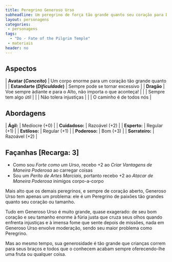 ```yaml
---
title: Peregrino Generoso Urso
subheadline: Um peregrino de força tão grande quanto seu coração para Do - Fate of the Pilgrim Temple
layout: personagens
categories:
 - personagens
tags:
  - "Do - Fate of the Pilgrim Temple"
 - materiais
header: no
---
```


## Aspectos

| **Avatar (_Conceito_)**        | Um corpo enorme para um coração tão grande quanto             |
| **Estandarte (_Dificuldade_)** | Sempre pode se tornar excessivo                               |
| **Dragão**                     | Voe sempre àdiante e para o Alto, não importa o que aconteça! |
|                                | Sempre tem algo útil                                          |
|                                | Não tolera injustiças                                         |
|                                | O caminho é de todos nós                                      |

## Abordagens 

| **Ágil:**       | Medíocre (+0) |
| **Cuidadoso:**  | Razoável (+2) |
| **Esperto:**    | Regular (+1) |
| **Estiloso:**   | Regular (+1) |
| **Poderoso:**   | Bom (+3) |
| **Sorrateiro:** | Razoável (+2) |

## Façanhas [Recarga: 3]


+ Como sou *Forte como um Urso*, recebo +2 ao *Criar Vantagens de Maneira Poderosa* ao carregar coisas
+ Sou um *Perito de Artes Marciais*, portanto recebo +2 ao _Atacar de Maneira Poderosa_ inimigos corpo-a-corpo


Mais alto que os demais peregrinos, e sempre de coração aberto, Generoso Urso tem apenas um problema: ele é um Peregrino de paixões tão grandes quanto seu coração ou tamanho. 

Tudo em Generoso Urso é muito grande, quase exagerado: de seu bom coração e seu tamanho enorme à fúria justa que cruza seus olhos quando enfrenta injustiças e à imensa fome que sente depois de missões, nada em Generoso Urso envolve moderação, sendo seu maior problema como Peregrino. 

Mas ao mesmo tempo, sua generosidade é tão grande que crianças correm para seus braços e todos que o conhecem acabam sempre oferecendo-lhe uma fruta ou qualquer coisa.
